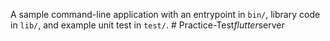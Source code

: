 A sample command-line application with an entrypoint in `bin/`, library code
in `lib/`, and example unit test in `test/`.
#   P r a c t i c e - T e s t _ f l u t t e r _ s e r v e r  
 